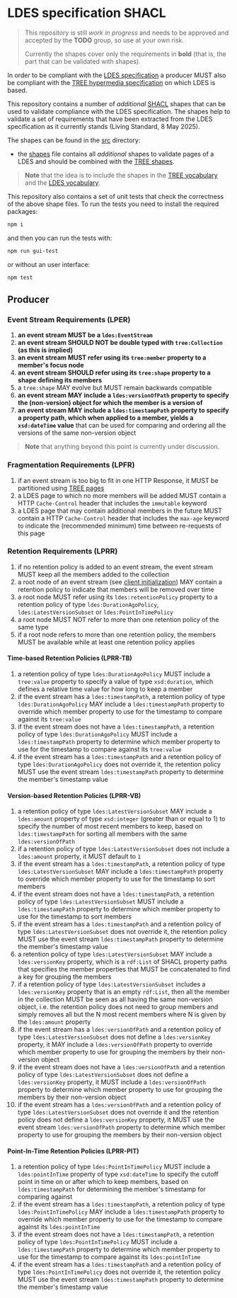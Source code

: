 # LDES specification SHACL
> This repository is still _work in progress_ and needs to be approved and accepted by the **TODO** group, so use at your own risk.
>
> Currently the shapes cover only the requirements in **bold** (that is, the part that can be validated with shapes).

In order to be compliant with the [LDES specification](https://w3id.org/ldes/specification) a producer MUST also be compliant with the [TREE hypermedia specification](https://treecg.github.io/specification/) on which LDES is based. 

This repository contains a number of _additional_ [SHACL](https://www.w3.org/TR/shacl/) shapes that can be used to validate compliance with the LDES specification. The shapes help to validate a set of requirements that have been extracted from the LDES specification as it currently stands (Living Standard, 8 May 2025).

The shapes can be found in the [src](./src/) directory:
* the [shapes](./src/ldes-shapes.ttl) file contains all _additional_ shapes to validate pages of a LDES and should be combined with the [TREE shapes](https://github.com/rorlic/tree-shacl/tree/main/src).

> **Note** that the idea is to include the shapes in the [TREE vocabulary](https://w3id.org/tree#) and the [LDES vocabulary](https://w3id.org/ldes#).

This repository also contains a set of unit tests that check the correctness of the above shape files. To run the tests you need to install the required packages:
```bash
npm i
```
and then you can run the tests with:
```bash
npm run gui-test
```
or without an user interface:
```bash
npm test
```

## Producer

### Event Stream Requirements (LPER)
1. **an event stream MUST be a `ldes:EventStream`**
2. **an event stream SHOULD NOT be double typed with `tree:Collection` (as this is implied)**
3. **an event stream MUST refer using its `tree:member` property to a member's focus node**
4. **an event stream SHOULD refer using its `tree:shape` property to a shape defining its members**
5. a `tree:shape` MAY evolve but MUST remain backwards compatible
6. **an event stream MAY include a `ldes:versionOfPath` property to specify the (non-version) object for which the member is a version of**
7. **an event stream MAY include a `ldes:timestampPath` property to specify a property path, which when applied to a member, yields a `xsd:dateTime` value** that can be used for comparing and ordering all the versions of the same non-version object

> **Note** that anything beyond this point is currently under discussion.

### Fragmentation Requirements (LPFR)
1. if an event stream is too big to fit in one HTTP Response, it MUST be partitioned using [TREE pages](../tree/README.md#page-requirements-tppr)
2. a LDES page to which no more members will be added MUST contain a HTTP `Cache-Control` header that includes the `immutable` keyword
3. a LDES page that may contain additional members in the future MUST contain a HTTP `Cache-Control` header that includes the `max-age` keyword to indicate the (recommended minimum) time between re-requests of this page

### Retention Requirements (LPRR)
1. if no retention policy is added to an event stream, the event stream MUST keep all the members added to the collection
2. a root node of an event stream (see [client initialization](../tree/README.md#initialization-tcir)) MAY contain a retention policy to indicate that members will be removed over time
3. a root node MUST refer using its `ldes:retentionPolicy` property to a retention policy of type `ldes:DurationAgoPolicy`, `ldes:LatestVersionSubset` or `ldes:PointInTimePolicy`
4. a root node MUST NOT refer to more than one retention policy of the same type
5. if a root node refers to more than one retention policy, the members MUST be available while at least one retention policy applies

#### Time-based Retention Policies (LPRR-TB)
1. a retention policy of type `ldes:DurationAgoPolicy` MUST include a `tree:value` property to specify a value of type `xsd:duration`, which defines a relative time value for how long to keep a member
2. if the event stream has a `ldes:timestampPath`, a retention policy of type `ldes:DurationAgoPolicy` MAY include a `ldes:timestampPath` property to override which member property to use for the timestamp to compare against its `tree:value`
3. if the event stream does not have a `ldes:timestampPath`, a retention policy of type `ldes:DurationAgoPolicy` MUST include a `ldes:timestampPath` property to determine which member property to use for the timestamp to compare against its `tree:value`
4. if the event stream has a `ldes:timestampPath` and a retention policy of type `ldes:DurationAgoPolicy` does not override it, the retention policy MUST use the event stream `ldes:timestampPath` property to determine the member's timestamp value

#### Version-based Retention Policies (LPRR-VB)
1. a retention policy of type `ldes:LatestVersionSubset` MAY include a `ldes:amount` property of type `xsd:integer` (greater than or equal to 1) to specify the number of most recent members to keep, based on `ldes:timestampPath` for sorting all members with the same `ldes:versionOfPath`
2. if a retention policy of type `ldes:LatestVersionSubset` does not include a `ldes:amount` property, it MUST default to `1`
3. if the event stream has a `ldes:timestampPath`, a retention policy of type `ldes:LatestVersionSubset` MAY include a `ldes:timestampPath` property to override which member property to use for the timestamp to sort members
4. if the event stream does not have a `ldes:timestampPath`, a retention policy of type `ldes:LatestVersionSubset` MUST include a `ldes:timestampPath` property to determine which member property to use for the timestamp to sort members
5. if the event stream has a `ldes:timestampPath` and a retention policy of type `ldes:LatestVersionSubset` does not override it, the retention policy MUST use the event stream `ldes:timestampPath` property to determine the member's timestamp value
6. a retention policy of type `ldes:LatestVersionSubset` MAY include a `ldes:versionKey` property, which is a `rdf:List` of SHACL property paths that specifies the member properties that MUST be concatenated to find a key for grouping the members
7. if a retention policy of type `ldes:LatestVersionSubset` includes a `ldes:versionKey` property that is an empty `rdf:List`, then all the member in the collection MUST be seen as all having the same non-version object, i.e. the retention policy does not need to group members and simply removes all but the N most recent members where N is given by the `ldes:amount` property
8. if the event stream has a `ldes:versionOfPath` and a retention policy of type `ldes:LatestVersionSubset` does not define a `ldes:versionKey` property, it MAY include a `ldes:versionOfPath` property to override which member property to use for grouping the members by their non-version object
9. if the event stream does not have a `ldes:versionOfPath` and a retention policy of type `ldes:LatestVersionSubset` does not define a `ldes:versionKey` property, it MUST include a `ldes:versionOfPath` property to determine which member property to use for grouping the members by their non-version object
10. if the event stream has a `ldes:versionOfPath` and a retention policy of type `ldes:LatestVersionSubset` does not override it and the retention policy does not define a `ldes:versionKey` property, it MUST use the event stream `ldes:versionOfPath` property to determine which member property to use for grouping the members by their non-version object

#### Point-In-Time Retention Policies (LPRR-PIT)
1. a retention policy of type `ldes:PointInTimePolicy` MUST include a `ldes:pointInTime` property of type `xsd:dateTime` to specify the cutoff point in time on or after which to keep members, based on `ldes:timestampPath` for determining the member's timestamp for comparing against
2. if the event stream has a `ldes:timestampPath`, a retention policy of type `ldes:PointInTimePolicy` MAY include a `ldes:timestampPath` property to override which member property to use for the timestamp to compare against its `ldes:pointInTime`
3. if the event stream does not have a `ldes:timestampPath`, a retention policy of type `ldes:PointInTimePolicy` MUST include a `ldes:timestampPath` property to determine which member property to use for the timestamp to compare against its `ldes:pointInTime`
4. if the event stream has a `ldes:timestampPath` and a retention policy of type `ldes:PointInTimePolicy` does not override it, the retention policy MUST use the event stream `ldes:timestampPath` property to determine the member's timestamp value


